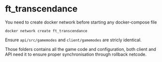# ft_transcendance

You need to create docker network before starting any docker-compose file
```
docker network create ft_transcendance
```


Ensure `api/src/gamemodes` and `client/gamemodes` are stricly identical.


Those folders contains all the game code and configuration, both client and API need it to ensure proper synchronisation through rollback netcode. 
